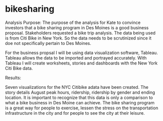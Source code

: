 # bikesharing



Analysis Purpose:
The purpose of the analysis  for Kate to convince investors that a bike sharing program
in Des Moines is a good business proposal. Stakeholders requested a bike trip analysis. The data being used is from Citi Bike in New York.
So the data needs to be scrutinized since it doe not specifically pertain to Des Moines.

For the business propsal I will be using data visualization software, Tableau. Tableau allows the data to be imported and portrayed accurately. 
With Tableau I will create worksheets, stories and dashboards with the New York Citi Bike data.  


Results:

Seven visualizations for the NYC Citibike adata have been created. The story details August peak hours, ridership, ridership by gender and ending location.
It is important to recognize that this data is only a comparison to what a bike business in Des Moine can achieve. The bike sharing program is a great way for 
people to exercise, lessen the stress on the transportation infrastructure in the city and for people to see the city at their leisure. 
